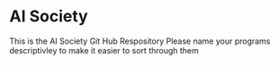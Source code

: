 # AI Society
This is the AI Society Git Hub Respository
Please name your programs descriptivley to make it easier to sort through them
